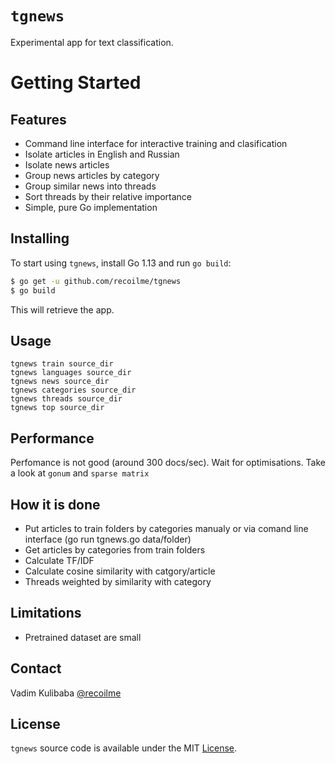 # `tgnews`


Experimental app for text classification.


# Getting Started

## Features

* Command line interface for interactive training and clasification
* Isolate articles in English and Russian
* Isolate news articles
* Group news articles by category
* Group similar news into threads
* Sort threads by their relative importance
* Simple, pure Go implementation

## Installing

To start using `tgnews`, install Go 1.13 and run `go build`:

```sh
$ go get -u github.com/recoilme/tgnews
$ go build
```

This will retrieve the app.

## Usage

```
tgnews train source_dir
tgnews languages source_dir
tgnews news source_dir
tgnews categories source_dir
tgnews threads source_dir
tgnews top source_dir
```

## Performance

Perfomance is not good (around 300 docs/sec). Wait for optimisations. Take a look at `gonum` and `sparse matrix`


## How it is done

* Put articles to train folders by categories manualy or via comand line interface (go run tgnews.go data/folder)
* Get articles by categories from train folders
* Calculate TF/IDF
* Calculate cosine similarity with catgory/article
* Threads weighted by similarity with category

## Limitations

* Pretrained dataset are small

## Contact

Vadim Kulibaba [@recoilme](https://github.com/recoilme)

## License

`tgnews` source code is available under the MIT [License](/LICENSE).